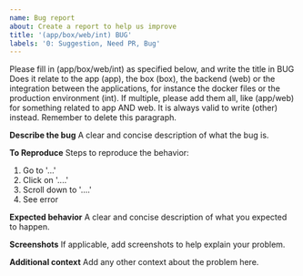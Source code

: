 ```yaml
---
name: Bug report
about: Create a report to help us improve
title: '(app/box/web/int) BUG'
labels: '0: Suggestion, Need PR, Bug'
---
```


Please fill in (app/box/web/int) as specified below, and write the title in BUG
Does it relate to the app (app), the box (box), the backend (web) or the integration between the applications, for instance the docker files or the production environment (int).
If multiple, please add them all, like (app/web) for something related to app AND web.
It is always valid to write (other) instead.
Remember to delete this paragraph.

**Describe the bug**
A clear and concise description of what the bug is.

**To Reproduce**
Steps to reproduce the behavior:
1. Go to '...'
2. Click on '....'
3. Scroll down to '....'
4. See error

**Expected behavior**
A clear and concise description of what you expected to happen.

**Screenshots**
If applicable, add screenshots to help explain your problem.

**Additional context**
Add any other context about the problem here.
